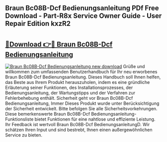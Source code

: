 ## Braun Bc08B-Dcf Bedienungsanleitung PDf Free Download - Part-R8x Service Owner Guide - User Repair Edition kxzR2

# <h2><a href="http://df14pwg.blite.top/?on=Braun+Bc08B-Dcf+Bedienungsanleitung">🔗Download 👉🔴 Braun Bc08B-Dcf Bedienungsanleitung</a></h2>

[![Braun Bc08B-Dcf Bedienungsanleitung new download](https://i.imgur.com/lujVjoI.png)](http://df14pwg.blite.top/?on=Braun+Bc08B-Dcf+Bedienungsanleitung)
Grüße und willkommen zum umfassenden Benutzerhandbuch für Ihr neu erworbenes Braun Bc08B-Dcf Bedienungsanleitung. Dieses Handbuch soll Ihnen helfen, das Beste aus Ihrem Produkt herauszuholen, indem es eine gründliche Erläuterung seiner Funktionen, des Installationsprozesses, der Bedienungsanleitung, der Wartungstipps und der Verfahren zur Fehlerbehebung enthält. Sicherheit geht vor Braun Bc08B-Dcf Bedienungsanleitung, Immer Dieses Produkt wurde unter Berücksichtigung der Sicherheit entwickelt. Bitte befolgen Sie alle Sicherheitsvorkehrungen. Diese bemerkenswerte Braun Bc08B-Dcf Bedienungsanleitung-Funktionsliste bietet Funktionen für eine nahtlose und effiziente Leistung. Ihr Feedback ist wertvoll Braun Bc08B-Dcf BedienungsanleitungD. Wir schätzen Ihren Input und sind bestrebt, Ihnen einen außergewöhnlichen Service zu bieten.
